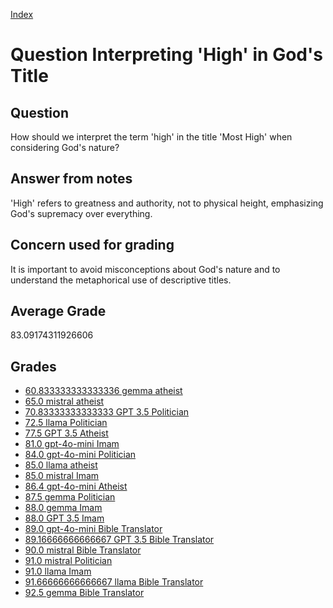 
[Index](../../index.md)
# Question Interpreting 'High' in God's Title
## Question
How should we interpret the term 'high' in the title 'Most High' when considering God's nature?

## Answer from notes
'High' refers to greatness and authority, not to physical height, emphasizing God's supremacy over everything.

## Concern used for grading
It is important to avoid misconceptions about God's nature and to understand the metaphorical use of descriptive titles.

## Average Grade
83.09174311926606

## Grades
 * [60.833333333333336 gemma atheist](../answers/gemma_atheist/Interpreting__High__in_God_s_Title.md)
 * [65.0 mistral atheist](../answers/mistral_atheist/Interpreting__High__in_God_s_Title.md)
 * [70.83333333333333 GPT 3.5 Politician](../answers/GPT_3.5_Politician/Interpreting__High__in_God_s_Title.md)
 * [72.5 llama Politician](../answers/llama_Politician/Interpreting__High__in_God_s_Title.md)
 * [77.5 GPT 3.5 Atheist](../answers/GPT_3.5_Atheist/Interpreting__High__in_God_s_Title.md)
 * [81.0 gpt-4o-mini Imam](../answers/gpt-4o-mini_Imam/Interpreting__High__in_God_s_Title.md)
 * [84.0 gpt-4o-mini Politician](../answers/gpt-4o-mini_Politician/Interpreting__High__in_God_s_Title.md)
 * [85.0 llama atheist](../answers/llama_atheist/Interpreting__High__in_God_s_Title.md)
 * [85.0 mistral Imam](../answers/mistral_Imam/Interpreting__High__in_God_s_Title.md)
 * [86.4 gpt-4o-mini Atheist](../answers/gpt-4o-mini_Atheist/Interpreting__High__in_God_s_Title.md)
 * [87.5 gemma Politician](../answers/gemma_Politician/Interpreting__High__in_God_s_Title.md)
 * [88.0 gemma Imam](../answers/gemma_Imam/Interpreting__High__in_God_s_Title.md)
 * [88.0 GPT 3.5 Imam](../answers/GPT_3.5_Imam/Interpreting__High__in_God_s_Title.md)
 * [89.0 gpt-4o-mini Bible Translator](../answers/gpt-4o-mini_Bible_Translator/Interpreting__High__in_God_s_Title.md)
 * [89.16666666666667 GPT 3.5 Bible Translator](../answers/GPT_3.5_Bible_Translator/Interpreting__High__in_God_s_Title.md)
 * [90.0 mistral Bible Translator](../answers/mistral_Bible_Translator/Interpreting__High__in_God_s_Title.md)
 * [91.0 mistral Politician](../answers/mistral_Politician/Interpreting__High__in_God_s_Title.md)
 * [91.0 llama Imam](../answers/llama_Imam/Interpreting__High__in_God_s_Title.md)
 * [91.66666666666667 llama Bible Translator](../answers/llama_Bible_Translator/Interpreting__High__in_God_s_Title.md)
 * [92.5 gemma Bible Translator](../answers/gemma_Bible_Translator/Interpreting__High__in_God_s_Title.md)
